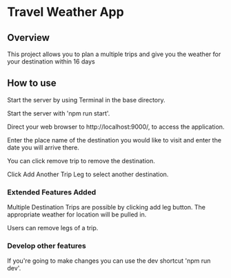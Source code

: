 # Travel Weather App

## Overview
This project allows you to plan a multiple trips and give you the weather for your destination within 16 days

## How to use
Start the server by using Terminal in the base directory.

Start the server with 'npm run start'.

Direct your web browser to http://localhost:9000/, to access the application.

Enter the place name of the destination you would like to visit and enter the date you will arrive there.

You can click remove trip to remove the destination.

Click Add Another Trip Leg to select another destination.

### Extended Features Added

Multiple Destination Trips are possible by clicking add leg button. The appropriate weather for location will be pulled in.

Users can remove legs of a trip.

### Develop other features

If you're going to make changes you can use the dev shortcut 'npm run dev'.
